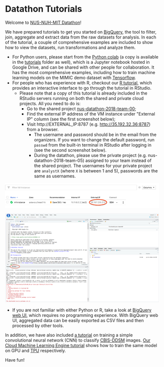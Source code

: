 # Datathon Tutorials

Welcome to [NUS-NUH-MIT Datathon](http://www.nus-datathon.com/)!

We have prepared tutorials to get you started on [BigQuery](https://cloud.google.com/bigquery/), the tool to filter, join, aggregate and extract data from the raw datasets for analysis. In each of the tutorial, a couple of comprehensive examples are included to show how to view the datasets, run transformations and analyze them.

* For Python users, please start from the [Python colab](http://colab.research.google.com/github/GoogleCloudPlatform/healthcare/blob/master/datathon/nusdatathon18/tutorials/bigquery_tutorial.ipynb) (a copy is available in the [tutorials](tutorials/bigquery_tutorial.ipynb) folder as well), which is a Jupyter notebook hosted in Google Drive, and can be shared with other people for collaboration. It has the most comprehensive examples, including how to train machine learning models on the MIMIC demo dataset with [Tensorflow](https://www.tensorflow.org/).
* For people who has experience with R, checkout our [R tutorial](tutorials/bigquery_tutorial.Rmd), which provides an interactive interface to go through the tutorial in RStudio.
  * Please note that a copy of this tutorial is already included in the RStudio servers running on both the shared and private cloud projects. All you need to do is:
      * Go to the shared project [nus-datathon-2018-team-00](https://console.cloud.google.com/compute/instances?project=nus-datathon-2018-team-00);
      * Find the external IP address of the VM instance under "External IP" column (see the first screenshot below);
      * Visit http://EXTERNAL_IP:8787 (e.g. http://35.192.32.36:8787) from a browser.
          * The username and password should be in the email from the organizers. If you want to change the default password, run `passwd` from the built-in terminal in RStudio after logging in (see the second screenshot below).
          * During the datathon, please use the private project (e.g. nus-datathon-2018-team-05) assigned to your team instead of the shared project. The usernames for your private project are `analystX` (where `X` is between 1 and 5), passwords are the same as usernames.

![Lookup external IP](tutorials/images/external_ip.png)

![RStudio terminal](tutorials/images/rstudio_terminal.png)

* If you are not familiar with either Python or R, take a look at [BigQuery web UI](tutorials/bigquery_ui.md), which requires no programming experience. With BigQuery web UI, aggregated data can be easily exported as CSV files and then processed by other tools.

In addition, we have also included [a tutorial](http://colab.research.google.com/github/GoogleCloudPlatform/healthcare/blob/master/datathon/nusdatathon18/tutorials/ddsm_ml_tutorial.ipynb) on training a simple convolutional neural network (CNN) to classify [CBIS-DDSM](https://wiki.cancerimagingarchive.net/display/Public/CBIS-DDSM) images. [Our Cloud Machine Learning Engine tutorial](tutorials/cloud_ml_engine_tutorial.md) shows how to train the same model on GPU and [TPU](https://en.wikipedia.org/wiki/Tensor_processing_unit) respectively.

Have fun!
